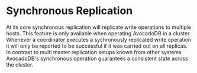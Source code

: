 Synchronous Replication
=======================

At its core synchronous replication will replicate write operations to multiple hosts. This feature is only available when operating AvocadoDB in a cluster. Whenever a coordinator executes a sychronously replicated write operation it will only be reported to be successful if it was carried out on all replicas. In contrast to multi master replication setups known from other systems AvocadoDB's synchronous operation guarantees a consistent state across the cluster.
